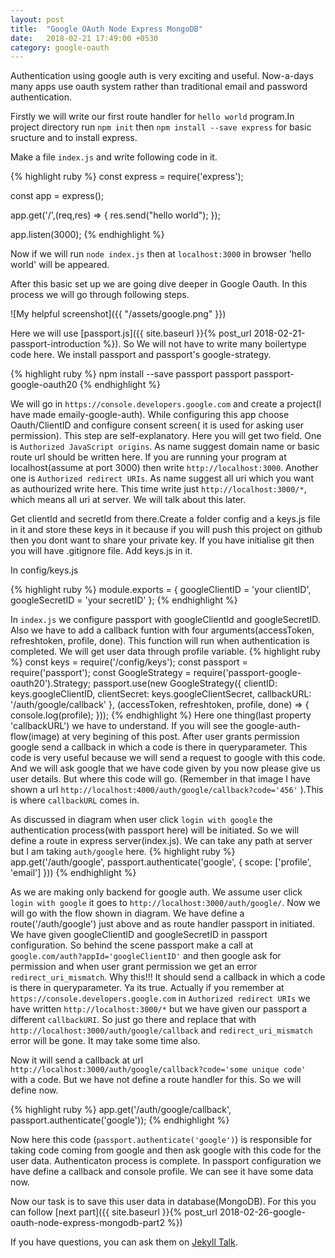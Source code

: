 ```yaml
---
layout: post
title:  "Google OAuth Node Express MongoDB"
date:   2018-02-21 17:49:00 +0530
category: google-oauth
---
```


Authentication using google auth is very exciting and useful. Now-a-days many apps use
oauth system rather than traditional email and password authentication.

Firstly we will write our first route handler for `hello world` program.In project directory run `npm init` then `npm install --save express` for basic sructure and to install express. 

Make a file `index.js` and write following code in it.

{% highlight ruby %} 
  const express = require('express');

  const app = express();

  app.get('/',(req,res) => {
  res.send("hello world");
  });

  app.listen(3000);
{% endhighlight %} 

Now if  we will run `node index.js` then at `localhost:3000` in browser 'hello world' will be appeared.


 After this basic set up we are going dive deeper in Google Oauth. In this process we will go through following steps.

![My helpful screenshot]({{ "/assets/google.png" }})

Here we will use [passport.js]({{ site.baseurl }}{% post_url 2018-02-21-passport-introduction %}). So We will not have to write many boilertype code here. We install passport and passport's google-strategy.

{% highlight ruby %} 
  npm install --save passport passport passport-google-oauth20
{% endhighlight %}


We will go in `https://console.developers.google.com` and create a project(I have made emaily-google-auth). While configuring this app choose Oauth/ClientID and configure consent screen( it is used for asking user permission). This step are self-explanatory. Here you will get two field. One is `Authorized JavaScript origins`. As name suggest domain name or basic route url should be written here. If you are running your program at localhost(assume at port 3000) then write `http://localhost:3000`.
Another one is `Authorized redirect URIs`. As name suggest all uri which you want as authourized write here. This time write just `http://localhost:3000/*`, which means all uri at server. We will talk about this later.


Get clientId and secretId from there.Create a folder config and a keys.js file in it and store these keys in it because if you will push this project on github then you dont want to share your private key. If you have initialise git then you will have .gitignore file. Add keys.js in it.

In config/keys.js

{% highlight ruby %} 
  module.exports = {
    googleClientID = 'your clientID',
    googleSecretID = 'your secretID'
  };
{% endhighlight %}

In `index.js` we configure passport with googleClientId and googleSecretID. 
Also we have to add a callback funtion with four arguments(accessToken, refreshtoken, profile, done). This function will run when authentication is completed. We will get user data through profile variable.
{% highlight ruby %} 
  const keys = require('/config/keys');
  const passport = require('passport');
  const GoogleStrategy = require('passport-google-oauth20').Strategy;
  passport.use(new GoogleStrategy({
    clientID: keys.googleClientID,
    clientSecret: keys.googleClientSecret,
    callbackURL: '/auth/google/callback'
  }, (accessToken, refreshtoken, profile, done) => {
    console.log(profile);
  }));
{% endhighlight %}
Here one thing(last property 'callbackURL') we have to understand. If you will see the google-auth-flow(image) at very begining of this post. After user grants permission google send a callback in which a code is there in queryparameter. This code is very useful because we will send a request to google with this code. And we will ask google that we have code given by you now please give us user details. But where this code will go. (Remember in that image I have shown a url `http://localhost:4000/auth/google/callback?code='456'` ).This is where `callbackURL` comes in.


As discussed in diagram when user click `login with google` the authentication process(with passport here) will be initiated. So we will define a route in express server(index.js). We can take any path at server but I am taking `auth/google` here.
{% highlight ruby %} 
  app.get('/auth/google', passport.authenticate('google', {
    scope: ['profile', 'email']
  }))
{% endhighlight %} 

As we are making only backend for google auth. We assume user click `login with google` it goes to `http://localhost:3000/auth/google/`. Now we will go with the flow shown in diagram. We have define a route('/auth/google') just above and as route handler passport in initiated. We have given googleClientID and googleSecretID in passport configuration. So behind the scene passport make a call at `google.com/auth?appId='googleClientID'` and then google ask for permission and when user grant permission we get an error `redirect_uri_mismatch`. Why this!!! It should send a callback in which a code is there in queryparameter. Ya its true. Actually if you remember at `https://console.developers.google.com` in `Authorized redirect URIs` we have written `http://localhost:3000/*` but we have given our passport a different `callbackURI`. So just go there and replace that with `http://localhost:3000/auth/google/callback` and `redirect_uri_mismatch` error will be gone. It may take some time also. 

Now it will send a callback at url `http://localhost:3000/auth/google/callback?code='some unique code'` with a code. But we have not define a route handler for this. So we will define now.

{% highlight ruby %} 
  app.get('/auth/google/callback', passport.authenticate('google'));
{% endhighlight %} 

Now here this code (`passport.authenticate('google')`) is responsible for taking code coming from google and then ask google with this code for the user data. Authenticaton process is complete. In passport configuration we have define a callback and console profile. We can see it have some data now. 

Now our task is to save this user data in database(MongoDB). For this you can follow [next part]({{ site.baseurl }}{% post_url 2018-02-26-google-oauth-node-express-mongodb-part2 %}) 

If you have questions, you can ask them on [Jekyll Talk][jekyll-talk].

[jekyll-docs]: https://jekyllrb.com/docs/home
[jekyll-gh]:   https://github.com/jekyll/jekyll
[jekyll-talk]: https://talk.jekyllrb.com/
[sub-cat-link]: http://localhost:4000/category/google-oauth.html
